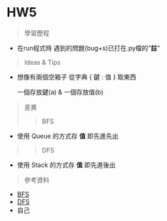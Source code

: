 # HW5
> 學習歷程
* 在run程式時 遇到的問題(bug+s)已打在.py檔的"**註**"
  
> Ideas & Tips
* 想像有兩個空箱子  從字典 { 鍵 : 值 } 取東西

  一個存放鍵(a) & 一個存放值(b)

> 差異
>>BFS
  * 使用 Queue 的方式存 **值**   即先進先出
>>DFS
  * 使用 Stack 的方式存 **值**   即先進後出

> 參考資料
* [BFS](http://isee.scu.edu.tw/mod/url/view.php?id=547569)
* [DFS](http://isee.scu.edu.tw/mod/url/view.php?id=549479)
* 自己
